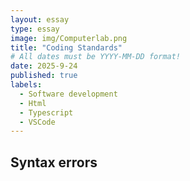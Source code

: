 ```yaml
---
layout: essay
type: essay
image: img/Computerlab.png
title: "Coding Standards"
# All dates must be YYYY-MM-DD format!
date: 2025-9-24
published: true
labels:
  - Software development
  - Html
  - Typescript
  - VSCode
---
```


## Syntax errors 


